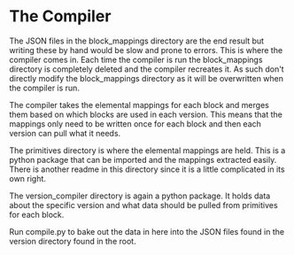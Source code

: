 # The Compiler

The JSON files in the block_mappings directory are the end result but writing these by hand would be slow and prone to errors. This is where the compiler comes in. Each time the compiler is run the block_mappings directory is completely deleted and the compiler recreates it. As such don't directly modify the block_mappings directory as it will be overwritten when the compiler is run.

The compiler takes the elemental mappings for each block and merges them based on which blocks are used in each version. This means that the mappings only need to be written once for each block and then each version can pull what it needs.

The primitives directory is where the elemental mappings are held. This is a python package that can be imported and the mappings extracted easily. There is another readme in this directory since it is a little complicated in its own right.

The version_compiler directory is again a python package. It holds data about the specific version and what data should be pulled from primitives for each block.

Run compile.py to bake out the data in here into the JSON files found in the version directory found in the root.
